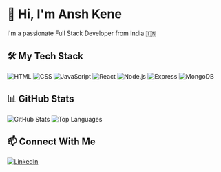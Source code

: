 # 👋 Hi, I'm Ansh Kene

I'm a passionate Full Stack Developer from India 🇮🇳

## 🛠 My Tech Stack
![HTML](https://img.shields.io/badge/HTML-E34F26?style=for-the-badge&logo=html5)
![CSS](https://img.shields.io/badge/CSS-1572B6?style=for-the-badge&logo=css3)
![JavaScript](https://img.shields.io/badge/JavaScript-F7DF1E?style=for-the-badge&logo=javascript)
![React](https://img.shields.io/badge/React-20232A?style=for-the-badge&logo=react)
![Node.js](https://img.shields.io/badge/Node.js-339933?style=for-the-badge&logo=node.js)
![Express](https://img.shields.io/badge/Express.js-000000?style=for-the-badge&logo=express)
![MongoDB](https://img.shields.io/badge/MongoDB-4EA94B?style=for-the-badge&logo=mongodb)

## 📊 GitHub Stats
![GitHub Stats](https://github-readme-stats.vercel.app/api?username=anshkene&show_icons=true&theme=tokyonight)
![Top Languages](https://github-readme-stats.vercel.app/api/top-langs/?username=anshkene&layout=compact&theme=tokyonight)

## 📫 Connect With Me
[![LinkedIn](https://img.shields.io/badge/-LinkedIn-0A66C2?style=for-the-badge&logo=linkedin)](https://linkedin.com/in/your-profile)
